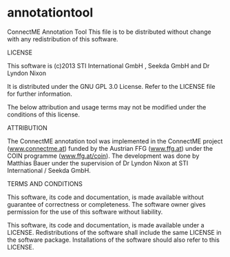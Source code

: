 annotationtool
==============

ConnectME Annotation Tool
This file is to be distributed without change with any redistribution of this software.

LICENSE

This software is (c)2013 STI International GmbH , Seekda GmbH and Dr Lyndon Nixon

It is distributed under the GNU GPL 3.0 License. Refer to the LICENSE file for further information.

The below attribution and usage terms may not be modified under the conditions of this license.

ATTRIBUTION

The ConnectME annotation tool was implemented in the ConnectME project (www.connectme.at) funded by the Austrian FFG (www.ffg.at) under the COIN programme (www.ffg.at/coin).
The development was done by Matthias Bauer under the supervision of Dr Lyndon Nixon at STI International / Seekda GmbH.

TERMS AND CONDITIONS

This software, its code and documentation, is made available without guarantee of correctness or completeness. The software owner gives permission for the use of this software without liability.

This software, its code and documentation, is made available under a LICENSE. Redistributions of the software shall include the same LICENSE in the software package. Installations of the software should also refer to this LICENSE.

